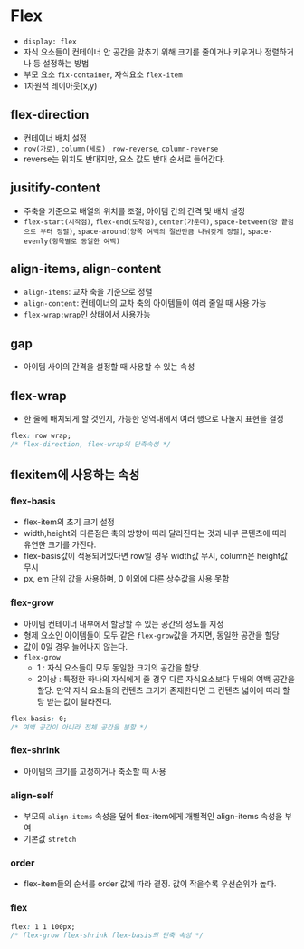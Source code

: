 # Flex

- `display: flex`
- 자식 요소들이 컨테이너 안 공간을 맞추기 위해 크기를 줄이거나 키우거나 정렬하거나 등 설정하는 방법
- 부모 요소 `fix-container`, 자식요소 `flex-item`
- 1차원적 레이아웃(x,y)

## flex-direction

- 컨테이너 배치 설정
- `row(가로)`, `column(세로)` , `row-reverse`, `column-reverse`
- reverse는 위치도 반대지만, 요소 값도 반대 순서로 들어간다.

## jusitify-content

- 주축을 기준으로 배열의 위치를 조절, 아이템 간의 간격 및 배치 설정
- `flex-start(시작점)`, `flex-end(도착점)`, `center(가운데)`, `space-between(양 끝점으로 부터 정렬)`, `space-around(양쪽 여백의 절반만큼 나눠갖게 정렬)`, `space-evenly(항목별로 동일한 여백)`

## align-items, align-content

- `align-items`: 교차 축을 기준으로 정렬
- `align-content`: 컨테이너의 교차 축의 아이템들이 여러 줄일 때 사용 가능
- `flex-wrap:wrap`인 상태에서 사용가능

## gap

- 아이템 사이의 간격을 설정할 때 사용할 수 있는 속성

## flex-wrap

- 한 줄에 배치되게 할 것인지, 가능한 영역내에서 여러 행으로 나눌지 표현을 결정

```css
flex: row wrap;
/* flex-direction, flex-wrap의 단축속성 */
```

## flexitem에 사용하는 속성

### flex-basis

- flex-item의 초기 크기 설정
- width,height와 다른점은 축의 방향에 따라 달라진다는 것과 내부 콘텐츠에 따라 유연한 크기를 가진다.
- flex-basis값이 적용되어있다면 row일 경우 width값 무시, column은 height값 무시
- px, em 단위 값을 사용하며, 0 이외에 다른 상수값을 사용 못함

### flex-grow

- 아이템 컨테이너 내부에서 할당할 수 있는 공간의 정도를 지정
- 형제 요소인 아이템들이 모두 같은 `flex-grow`값을 가지면, 동일한 공간을 할당
- 값이 0일 경우 늘어나지 않는다.
- `flex-grow`
  - 1 : 자식 요소들이 모두 동일한 크기의 공간을 할당.
  - 2이상 : 특정한 하나의 자식에게 줄 경우 다른 자식요소보다 두배의 여백 공간을 할당. 만약 자식 요소들의 컨텐츠 크기가 존재한다면 그 컨텐츠 넓이에 따라 할당 받는 값이 달라진다.

```css
flex-basis: 0;
/* 여백 공간이 아니라 전체 공간을 분할 */
```

### flex-shrink

- 아이템의 크기를 고정하거나 축소할 때 사용

### align-self

- 부모의 `align-items` 속성을 덮어 flex-item에게 개별적인 align-items 속성을 부여
- 기본값 `stretch`

### order

- flex-item들의 순서를 order 값에 따라 결정. 값이 작을수록 우선순위가 높다.

### flex

```css
flex: 1 1 100px;
/* flex-grow flex-shrink flex-basis의 단축 속성 */
```
